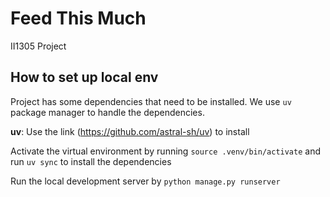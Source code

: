 # Feed This Much
II1305 Project 

## How to set up local env
Project has some dependencies that need to be installed. We use `uv` package manager to handle the dependencies. 

**uv**: Use the link (https://github.com/astral-sh/uv) to install

Activate the virtual environment by running `source .venv/bin/activate` and run `uv sync` to install the dependencies

Run the local development server by `python manage.py runserver`
